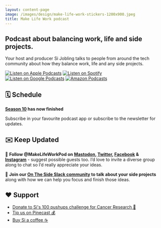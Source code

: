 ```yaml
---
layout: content-page
image: /images/design/make-life-work-stickers-1200x900.jpeg
title: Make Life Work podcast
---
```

## Podcast about balancing work, life and side projects.

Your host and producer Si Jobling talks to people from around the tech community about how they balance work, life and any side projects.

[![Listen on Apple Podcasts](/images/assets/cta/applepodcasts-badge.svg "Apple Podcasts")](https://podcasts.apple.com/gb/podcast/make-life-work/id1490247567) [![Listen on Spotify](/images/assets/cta/spotify-badge.svg "Spotify")](https://open.spotify.com/show/0s2JUvAOvjjKVgcuUGp9at) [![Listen on Google Podcasts](/images/assets/cta/googlepodcasts-badge.svg "Google Podcasts")](https://podcasts.google.com/feed/aHR0cHM6Ly9tYWtlbGlmZXdvcmtwb2RjYXN0LmNvbS9mZWVkL3BvZGNhc3Qv) [![Amazon Podcasts](/images/assets/cta/amazonmusic-badge.svg "Apple Podcasts")](https://music.amazon.com/podcasts/fedb693f-a959-40e1-9834-c07796bcb734/MAKE-LIFE-WORK?ref=dm_sh_vx8qo1Uy4gHK9KqCNiWgRYdQm)


## 🗓️ Schedule

**[Season 10](/tag/season-10/) has now finished**

Subscribe in your favourite podcast app or subscribe to the newsletter for updates.

## ✉️ Keep Updated 

🤔 **Follow @MakeLifeWorkPod on [Mastodon](https://techhub.social/makelifeworkpod), [Twitter](https://twitter.com/MakeLifeWorkPod), [Facebook](https://www.facebook.com/MakeLifeWorkPod) & [Instagram](https://instagram.com/MakeLifeWorkPod)** - suggest possible guests too. I’d love to invite a diverse group along to chat so I’d really appreciate your ideas.

👥 **Join our [On The Side Slack community](https://ontheside.network) to talk about your side projects** along with how we can help you focus and finish those ideas.

## ❤️ Support

- [Donate to Si's 100 pushups challenge for Cancer Research 💜 ](https://sijobling.com/donate)
- [Tip us on Pinecast 💰 ](https://tips.pinecast.com/jar/make-life-work)
- [Buy Si a coffee ☕️ ](https://www.buymeacoffee.com/Sijobling)